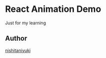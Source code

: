 # React Animation Demo

Just for my learning

## Author

[nishitaniyuki](https://github.com/nishitaniyuki)

